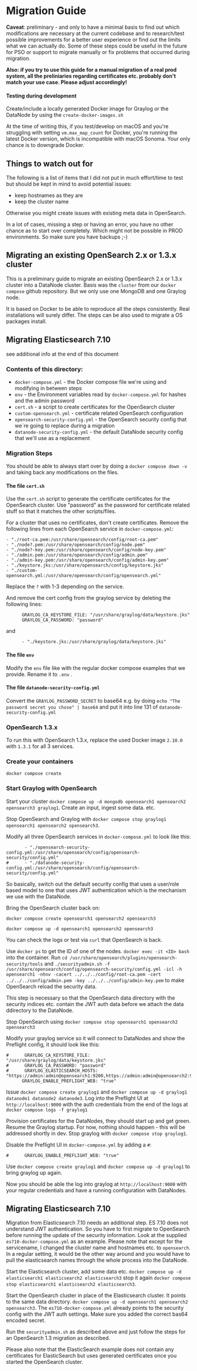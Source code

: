 # Migration Guide

**Caveat**: preliminary - and only to have a minimal basis to find out which modifications are necessary at the current codebase
and to research/test possible improvements for a better user experience or find out the limits what we can actually do.
Some of these steps could be useful in the future for PSO or support to migrate manually or fix problems that occurred during migration.

**Also: if you try to use this guide for a manual migration of a real prod system, all the preliniaries regarding certificates etc. probably 
don't match your use case. Please adjust accordingly!**

#### Testing during development

Create/include a locally generated Docker image for Graylog or the DataNode by using the `create-docker-images.sh`

At the time of writing this, if you test/develop on macOS and you're struggling with setting `vm.max_map_count` for Docker,
you're running the latest Docker version, which is incompatible with macOS Sonoma. Your only chance is to downgrade Docker.

## Things to watch out for
The following is a list of items that I did not put in much effort/time to test but should be kept in mind to avoid potential issues:
- keep hostnames as they are
- keep the cluster name

Otherwise you might create issues with existing meta data in OpenSearch.


In a lot of cases, missing a step or having an error, you have no other chance as to start over completely. Which might not be
possible in PROD environments. So make sure you have backups ;-)

## Migrating an existing OpenSearch 2.x or 1.3.x cluster

This is a preliminary guide to migrate an existing OpenSearch 2.x or 1.3.x cluster into a DataNode cluster.
Basis was the `cluster` from our `docker compose` github repository. But we only use one MongoDB and one Graylog node.

It is based on Docker to be able to reproduce all the steps consistently. Real installations will surely
differ. The steps can be also used to migrate a OS packages install.

## Migrating Elasticsearch 7.10

see additional info at the end of this document

### Contents of this directory:

- `docker-compose.yml` - the Docker compose file we're using and modifying in between steps
- `env` - the Environment variables read by `docker-compose.yml` for hashes and the admin password
- `cert.sh` - a script to create certificates for the OpenSearch cluster
- `custom-opensearch.yml` - certificate related OpenSearch configuration
- `opensearch-security-config.yml` - the OpenSearch security config that we`re going to replace during a migration
- `datanode-security-config.yml` - the default DataNode security config that we'll use as a replacement

### Migration Steps

You should be able to always start over by doing a `docker compose down -v` and taking back any modifications on the files.

#### The file `cert.sh`
Use the `cert.sh` script to generate the certificate certificates for the OpenSearch cluster. Use "password" as the password 
for certificate related stuff so that it matches the other scripts/files.

For a cluster that uses no certificates, don't create certificates. Remove the following lines
from each OpenSearch service in `docker-compose.yml`:

```
- "./root-ca.pem:/usr/share/opensearch/config/root-ca.pem"
- "./node?.pem:/usr/share/opensearch/config/node.pem"
- "./node?-key.pem:/usr/share/opensearch/config/node-key.pem"
- "./admin.pem:/usr/share/opensearch/config/admin.pem"
- "./admin-key.pem:/usr/share/opensearch/config/admin-key.pem"
- "./keystore.jks:/usr/share/opensearch/config/keystore.jks"
- "./custom-opensearch.yml:/usr/share/opensearch/config/opensearch.yml"
```
Replace the `?` with 1-3 depending on the service.

And remove the cert config from the graylog service by deleting the following lines:

```
      GRAYLOG_CA_KEYSTORE_FILE: "/usr/share/graylog/data/keystore.jks"
      GRAYLOG_CA_PASSWORD: "password"
```
and
```
      - "./keystore.jks:/usr/share/graylog/data/keystore.jks"
```

#### The file `env`
Modify the `env` file like with the regular docker compose examples that we provide. Rename it to `.env` .



#### The file `datanode-security-config.yml`
Convert the `GRAYLOG_PASSWORD_SECRET` to base64 e.g. by doing `echo "The password secret you chose" | base64` and
put it into line 131 of `datanode-security-config.yml`

### OpenSearch 1.3.x

To run this with OpenSearch 1.3.x, replace the used Docker image `2.10.0` with `1.3.1` for all 3 services.

### Create your containers

`docker compose create`

### Start Graylog with OpenSearch

Start your cluster `docker compose up -d mongodb opensearch1 opensearch2 opensearch3 graylog1`. Create an input, 
ingest some data. etc. 

Stop OpenSearch and Graylog with `docker compose stop graylog1 opensearch1 opensearch2 opensearch3`.

Modify all three OpenSearch services in `docker-compose.yml` to look like this:
```
       - "./opensearch-security-config.yml:/usr/share/opensearch/config/opensearch-security/config.yml"
#      - "./datanode-security-config.yml:/usr/share/opensearch/config/opensearch-security/config.yml"
```

So basically, switch out the default security config that uses a user/role based model to one that uses JWT authentication
which is the mechanism we use with the DataNode.

Bring the OpenSearch cluster back on: 

`docker compose create opensearch1 opensearch2 opensearch3`

`docker compose up -d opensearch1 opensearch2 opensearch3`

You can check the logs or test via `curl` that OpenSearch is back.

Use `docker ps` to get the ID of one of the nodes. `docker exec -it <ID> bash` into the container.
Run `cd /usr/share/opensearch/plugins/opensearch-security/tools` and `./securityadmin.sh -f /usr/share/opensearch/config/opensearch-security/config.yml -icl -h opensearch1 -nhnv -cacert ../../../config/root-ca.pem -cert ../../../config/admin.pem -key ../../../config/admin-key.pem` 
to make OpenSearch reload the security data.

This step is necessary so that the OpenSearch data directory with the security indices etc. contain the JWT auth data before we attach the data ddirectory to the DataNode.

Stop OpenSearch using `docker compose stop opensearch1 opensearch2 opensearch3`

Modify your graylog service so it will connect to DataNodes and show the Preflight config, it should look like this:

```
#      GRAYLOG_CA_KEYSTORE_FILE: "/usr/share/graylog/data/keystore.jks"
#      GRAYLOG_CA_PASSWORD: "password"
#      GRAYLOG_ELASTICSEARCH_HOSTS: "https://admin:admin@opensearch1:9200,https://admin:admin@opensearch2:9200,https://admin:admin@opensearch3:9200"
      GRAYLOG_ENABLE_PREFLIGHT_WEB: "true"
```

Issue `docker compose create graylog1` and `docker compose up -d graylog1 datanode1 datanode2 datanode3`.
Log into the Preflight UI at `http://localhost:9000` with the auth credentials from the end of the logs at `docker compose logs -f graylog1`

Provision certificates for the DataNodes, they should start up and get green. Resume the Graylog startup.
For now, nothing should happen - this will be addressed shortly in dev. Stop graylog with `docker compose stop graylog1`.

Disable the Preflight UI in `docker-compose.yml` by adding a `#`:
``` 
#      GRAYLOG_ENABLE_PREFLIGHT_WEB: "true"
```
Use `docker compose create graylog1` and `docker compose up -d graylog1` to bring graylog up again.

Now you should be able the log into graylog at `http://localhost:9000` with your regular credentials and have a running
configuration with DataNodes.


## Migrating Elasticsearch 7.10

Migration from Elasticsearch 7.10 needs an additional step. ES 7.10 does not understand JWT authentication.
So you have to first migrate to OpenSearch before running the update of the security information.
Look at the supplied `es710-docker-compose.yml` as an example. Please note that except for the servicename, I changed the cluster name
and hostnames etc. to `opensearch`. In a regular setting, it would be the other way around and you would have to pull the
elasticsearch names through the whole process into the DataNode.

Start the Elasticsearch cluster, add some data etc. `docker compose up -d elasticsearch1 elasticsearch2 elasticsearch3`
stop it again `docker compose stop elasticsearch1 elasticsearch2 elasticsearch3`.

Start the OpenSearch cluster in place of the Elasticsearch cluster. It points to the same data directory.
`docker compose up -d opensearch1 opensearch2 opensearch3`. The `es710-docker-compose.yml` already points to the
security config with the JWT auth settings. Make sure you added the correct bas64 encoded secret.

Run the `securityadmin.sh` as described above and just follow the steps for an OpenSearch 1.3 migration as described.

Please also note that the ElasticSearch example does not contain any certificates for ElasticSearch but uses generated certificates 
once you started the OpenSearch cluster.

